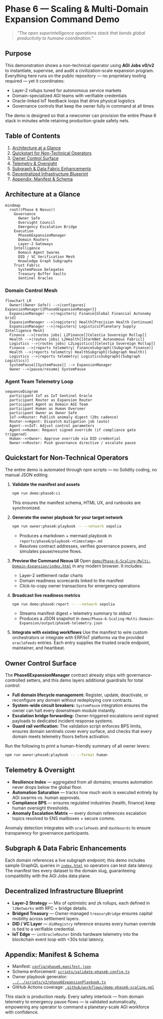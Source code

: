 # Phase 6 — Scaling & Multi-Domain Expansion Command Demo

> _"The open superintelligence operations stack that bends global productivity to humane coordination."_

## Purpose

This demonstration shows a non-technical operator using **AGI Jobs v0/v2** to instantiate, supervise, and audit a civilization-scale expansion program. Everything here runs on the public repository — no proprietary tooling required — yet it coordinates:

- Layer-2 rollups tuned for autonomous service markets
- Domain-specialized AGI teams with verifiable credentials
- Oracle-linked IoT feedback loops that drive physical logistics
- Governance controls that keep the owner fully in command at all times

The demo is designed so that a newcomer can provision the entire Phase 6 stack in minutes while retaining production-grade safety nets.

## Table of Contents

1. [Architecture at a Glance](#architecture-at-a-glance)
2. [Quickstart for Non-Technical Operators](#quickstart-for-non-technical-operators)
3. [Owner Control Surface](#owner-control-surface)
4. [Telemetry & Oversight](#telemetry--oversight)
5. [Subgraph & Data Fabric Enhancements](#subgraph--data-fabric-enhancements)
6. [Decentralized Infrastructure Blueprint](#decentralized-infrastructure-blueprint)
7. [Appendix: Manifest & Schema](#appendix-manifest--schema)

## Architecture at a Glance

```mermaid
mindmap
  root((Phase 6 Nexus))
    Governance
      Owner Safe
      Oversight Council
      Emergency Escalation Bridge
    Execution
      Phase6ExpansionManager
      Domain Routers
      Layer-2 Gateways
    Intelligence
      Domain Agent Swarms
      DID / VC Verification Mesh
      Knowledge Graph Subgraphs
    Trust Fabric
      SystemPause Delegates
      Treasury Buffer Vaults
      Sentinel Oracles
```

### Domain Control Mesh

```mermaid
flowchart LR
  Owner((Owner Safe)) -->|configures| ExpansionManager{{Phase6ExpansionManager}}
  ExpansionManager -->|registers| Finance[Global Financial Autonomy Grid]
  ExpansionManager -->|registers| Health[Precision Health Continuum]
  ExpansionManager -->|registers| Logistics[Planetary Supply Intelligence Mesh]
  Finance -->|routes jobs| L2Finance[[Celestia Sovereign Rollup]]
  Health -->|routes jobs| L2Health[[StarkNet Autonomous Fabric]]
  Logistics -->|routes jobs| L2Logistics[[Celestia Sovereign Rollup]]
  Finance -->|reports telemetry| FinanceSubgraph[(Subgraph Finance)]
  Health -->|reports telemetry| HealthSubgraph[(Subgraph Health)]
  Logistics -->|reports telemetry| LogisticsSubgraph[(Subgraph Logistics)]
  SystemPause[[SystemPause]] --> ExpansionManager
  Owner -->|pause/resume| SystemPause
```

### Agent Team Telemetry Loop

```mermaid
sequenceDiagram
  participant IoT as IoT Sentinel Oracle
  participant Router as Expansion Router
  participant Agent as Domain AGI Team
  participant Human as Human Overseer
  participant Owner as Owner Safe
  IoT->>Router: Publish anomaly digest (20s cadence)
  Router->>Agent: Dispatch mitigation job (auto)
  Agent-->>IoT: Adjust control parameters
  Agent->>Human: Request signed override (if compliance gate triggered)
  Human-->>Owner: Approve override via DID credential
  Owner->>Router: Push governance directive / escalate pause
```

## Quickstart for Non-Technical Operators

The entire demo is automated through npm scripts — no Solidity coding, no manual JSON editing.

1. **Validate the manifest and assets**
   ```bash
   npm run demo:phase6:ci
   ```
   This ensures the manifest schema, HTML UX, and runbooks are synchronized.

2. **Generate the owner playbook for your target network**
   ```bash
   npm run owner:phase6:playbook -- --network sepolia
   ```
   - Produces a markdown + mermaid playbook in `reports/phase6/playbook-<timestamp>.md`
   - Resolves contract addresses, verifies governance powers, and simulates pause/resume flows.

3. **Preview the Command Nexus UI**
   Open [`demo/Phase-6-Scaling-Multi-Domain-Expansion/index.html`](./index.html) in any modern browser. It includes:
   - Layer-2 settlement radar charts
   - Domain readiness scorecards linked to the manifest
   - Click-to-copy owner transactions for emergency operations

4. **Broadcast live readiness metrics**
   ```bash
   npm run demo:phase6:report -- --network sepolia
   ```
   - Streams manifest digest + telemetry summary to stdout
   - Produces a JSON snapshot in `demo/Phase-6-Scaling-Multi-Domain-Expansion/output/phase6-telemetry.json`

5. **Integrate with existing workflows**
   Use the manifest to wire custom orchestrators or integrate with ERP/IoT platforms via the provided `oracleFeeds` entries. Each entry supplies the trusted oracle endpoint, maintainer, and heartbeat.

## Owner Control Surface

The **Phase6ExpansionManager** contract already ships with governance-controlled setters, and this demo layers additional guardrails for total control:

- **Full domain lifecycle management:** Register, update, deactivate, or reconfigure any domain without redeploying core contracts.
- **System-wide circuit breakers:** `SystemPause` integration ensures the owner can halt every downstream module instantly.
- **Escalation bridge forwarding:** Owner-triggered escalations send signed payloads to dedicated incident response systems.
- **Guard rail verification:** The validation script enforces BPS limits, ensures domain sentinels cover every surface, and checks that every domain meets telemetry floors before activation.

Run the following to print a human-friendly summary of all owner levers:

```bash
npm run owner:phase6:playbook -- --format human
```

## Telemetry & Oversight

- **Resilience Index** — aggregated from all domains; ensures automation never drops below the global floor.
- **Automation Saturation** — tracks how much work is executed entirely by AGI swarms vs. human approvals.
- **Compliance BPS** — ensures regulated industries (health, finance) keep human oversight thresholds.
- **Anomaly Escalation Matrix** — every domain references escalation topics resolved to ENS mailboxes + secure comms.

Anomaly detection integrates with `oracleFeeds` and `dashboards` to ensure transparency for governance participants.

## Subgraph & Data Fabric Enhancements

Each domain references a live subgraph endpoint; this demo includes sample GraphQL queries in [`index.html`](./index.html) so operators can test data latency. The manifest ties every dataset to the domain slug, guaranteeing compatibility with the AGI Jobs data plane.

## Decentralized Infrastructure Blueprint

- **Layer-2 Strategy** — Mix of optimistic and zk rollups, each defined in `l2Networks` with RPC + bridge details.
- **Bridged Treasury** — Owner-managed `treasuryBridge` ensures capital mobility across settlement layers.
- **DID / VC Layer** — `didRegistry` reference ensures every human override is tied to a verifiable credential.
- **IoT Edge** — `iotOracleRouter` binds hardware telemetry into the blockchain event loop with <30s total latency.

## Appendix: Manifest & Schema

- Manifest: [`config/phase6.manifest.json`](./config/phase6.manifest.json)
- Schema enforcement: [`scripts/validate-phase6-config.ts`](./scripts/validate-phase6-config.ts)
- Owner playbook generator: [`../../scripts/v2/phase6ExpansionPlaybook.ts`](../../scripts/v2/phase6ExpansionPlaybook.ts)
- GitHub Actions coverage: [`.github/workflows/demo-phase6-scaling.yml`](../../.github/workflows/demo-phase6-scaling.yml)

This stack is production ready. Every safety interlock — from domain telemetry to emergency pause flows — is validated automatically, empowering any operator to command a planetary-scale AGI workforce with confidence.
